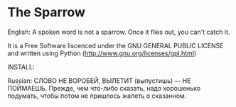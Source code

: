 The Sparrow
===========

English:
A spoken word is not a sparrow. Once it flies out, you can't catch it.

It is a Free Software liscenced under the GNU GENERAL PUBLIC LICENSE
and written using Python (http://www.gnu.org/licenses/gpl.html)

INSTALL:



Russian:
СЛОВО НЕ ВОРОБЕЙ, ВЫЛЕТИТ (выпустишь) — НЕ ПОЙМАЕШЬ. 
Прежде, чем что-либо сказать, надо хорошенько подумать, 
чтобы потом не пришлось жалеть о сказанном.

